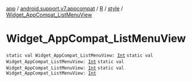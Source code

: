 [app](../../../index.md) / [android.support.v7.appcompat](../../index.md) / [R](../index.md) / [style](index.md) / [Widget_AppCompat_ListMenuView](.)

# Widget_AppCompat_ListMenuView

`static val Widget_AppCompat_ListMenuView: `[`Int`](https://kotlinlang.org/api/latest/jvm/stdlib/kotlin/-int/index.html)
`static val Widget_AppCompat_ListMenuView: `[`Int`](https://kotlinlang.org/api/latest/jvm/stdlib/kotlin/-int/index.html)
`static val Widget_AppCompat_ListMenuView: `[`Int`](https://kotlinlang.org/api/latest/jvm/stdlib/kotlin/-int/index.html)
`static val Widget_AppCompat_ListMenuView: `[`Int`](https://kotlinlang.org/api/latest/jvm/stdlib/kotlin/-int/index.html)
